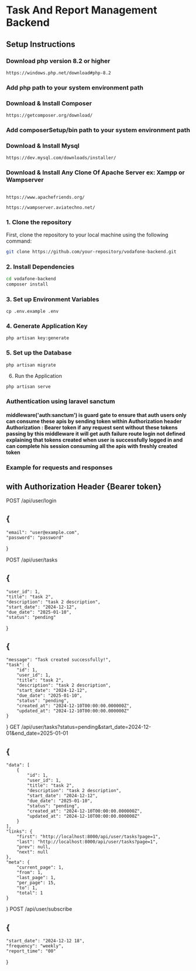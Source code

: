 # Task And Report Management Backend

## Setup Instructions

### Download php version 8.2 or higher
```
https://windows.php.net/download#php-8.2 

```
### Add php path to your system environment path

### Download & Install Composer
```
https://getcomposer.org/download/
```

### Add composerSetup/bin path to your system environment path

### Download & Install Mysql

```
https://dev.mysql.com/downloads/installer/

```

### Download & Install Any Clone Of Apache Server ex: Xampp or Wampserver

```

https://www.apachefriends.org/

https://wampserver.aviatechno.net/

```


### 1. Clone the repository

First, clone the repository to your local machine using the following command:

```bash
git clone https://github.com/your-repository/vodafone-backend.git
```
### 2. Install Dependencies
```bash
cd vodafone-backend
composer install
```
### 3. Set up Environment Variables
```
cp .env.example .env
```
### 4. Generate Application Key
```
php artisan key:generate
```
### 5. Set up the Database
```
php artisan migrate
```
6. Run the Application
```
php artisan serve
```

### Authentication using laravel sanctum

#### middleware('auth:sanctum') is guard gate to ensure that auth users only can consume these apis by sending token within Authorization header Authorization : Bearer token if any request sent without these tokens passing by this middleware it will get auth failure route login not defined explaining that tokens created when user is successfully logged in and can complete his session consuming all the apis with freshly created token 



### Example for requests and responses
## with Authorization Header {Bearer token}
POST /api/user/login
## {
    "email": "user@example.com",
    "password": "password"
}

POST /api/user/tasks
## {
    "user_id": 1,
    "title": "task 2",
    "description": "task 2 description",
    "start_date": "2024-12-12",
    "due_date": "2025-01-10",
    "status": "pending"
}
## {
    "message": "Task created successfully!",
    "task": {
        "id": 1,
        "user_id": 1,
        "title": "task 2",
        "description": "task 2 description",
        "start_date": "2024-12-12",
        "due_date": "2025-01-10",
        "status": "pending",
        "created_at": "2024-12-10T00:00:00.000000Z",
        "updated_at": "2024-12-10T00:00:00.000000Z"
    }
}
GET /api/user/tasks?status=pending&start_date=2024-12-01&end_date=2025-01-01
## {
    "data": [
        {
            "id": 1,
            "user_id": 1,
            "title": "task 2",
            "description": "task 2 description",
            "start_date": "2024-12-12",
            "due_date": "2025-01-10",
            "status": "pending",
            "created_at": "2024-12-10T00:00:00.000000Z",
            "updated_at": "2024-12-10T00:00:00.000000Z"
        }
    ],
    "links": {
        "first": "http://localhost:8000/api/user/tasks?page=1",
        "last": "http://localhost:8000/api/user/tasks?page=1",
        "prev": null,
        "next": null
    },
    "meta": {
        "current_page": 1,
        "from": 1,
        "last_page": 1,
        "per_page": 15,
        "to": 1,
        "total": 1
    }
}
POST /api/user/subscribe
## {
    "start_date": "2024-12-12 18",
    "frequency": "weekly",
    "report_time": "00"
}
